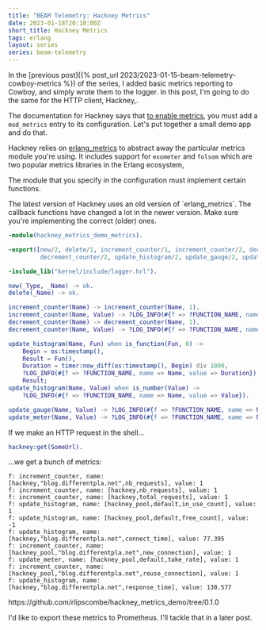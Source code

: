 ```yaml
---
title: "BEAM Telemetry: Hackney Metrics"
date: 2023-01-18T20:10:00Z
short_title: Hackney Metrics
tags: erlang
layout: series
series: beam-telemetry
---
```


In the [previous post]({% post_url 2023/2023-01-15-beam-telemetry-cowboy-metrics %}) of the series, I added basic
metrics reporting to Cowboy, and simply wrote them to the logger. In this post, I'm going to do the same for the HTTP client, Hackney,.

The documentation for Hackney says that [to enable metrics](https://github.com/benoitc/hackney#metrics), you must add a
`mod_metrics` entry to its configuration. Let's put together a small demo app and do that.

Hackney relies on [erlang_metrics](https://github.com/benoitc/erlang-metrics) to abstract away the particular metrics
module you're using. It includes support for `exometer` and `folsom` which are two popular metrics libraries in the
Erlang ecosystem,

The module that you specify in the configuration must implement certain functions.

<div class="callout callout-warning" markdown="span">
The latest version of Hackney uses an old version of `erlang_metrics`. The callback functions have changed a lot in the
newer version. Make sure you're implementing the correct (older) ones.
</div>

```erlang
-module(hackney_metrics_demo_metrics).

-export([new/2, delete/1, increment_counter/1, increment_counter/2, decrement_counter/1,
         decrement_counter/2, update_histogram/2, update_gauge/2, update_meter/2]).

-include_lib("kernel/include/logger.hrl").

new(_Type, _Name) -> ok.
delete(_Name) -> ok.

increment_counter(Name) -> increment_counter(Name, 1).
increment_counter(Name, Value) -> ?LOG_INFO(#{f => ?FUNCTION_NAME, name => Name, value => Value}).
decrement_counter(Name) -> decrement_counter(Name, 1).
decrement_counter(Name, Value) -> ?LOG_INFO(#{f => ?FUNCTION_NAME, name => Name, value => Value}).

update_histogram(Name, Fun) when is_function(Fun, 0) ->
    Begin = os:timestamp(),
    Result = Fun(),
    Duration = timer:now_diff(os:timestamp(), Begin) div 1000,
    ?LOG_INFO(#{f => ?FUNCTION_NAME, name => Name, value => Duration}),
    Result;
update_histogram(Name, Value) when is_number(Value) ->
    ?LOG_INFO(#{f => ?FUNCTION_NAME, name => Name, value => Value}).

update_gauge(Name, Value) -> ?LOG_INFO(#{f => ?FUNCTION_NAME, name => Name, value => Value}).
update_meter(Name, Value) -> ?LOG_INFO(#{f => ?FUNCTION_NAME, name => Name, value => Value}).
```

If we make an HTTP request in the shell...

```erlang
hackney:get(SomeUrl).
```

...we get a bunch of metrics:

```
f: increment_counter, name: [hackney,"blog.differentpla.net",nb_requests], value: 1
f: increment_counter, name: [hackney,nb_requests], value: 1
f: increment_counter, name: [hackney,total_requests], value: 1
f: update_histogram, name: [hackney_pool,default,in_use_count], value: 1
f: update_histogram, name: [hackney_pool,default,free_count], value: -1
f: update_histogram, name: [hackney,"blog.differentpla.net",connect_time], value: 77.395
f: increment_counter, name: [hackney_pool,"blog.differentpla.net",new_connection], value: 1
f: update_meter, name: [hackney_pool,default,take_rate], value: 1
f: increment_counter, name: [hackney_pool,"blog.differentpla.net",reuse_connection], value: 1
f: update_histogram, name: [hackney,"blog.differentpla.net",response_time], value: 130.577
```

<div class="callout callout-info" markdown="span">
https://github.com/rlipscombe/hackney_metrics_demo/tree/0.1.0
</div>

I'd like to export these metrics to Prometheus. I'll tackle that in a later post.
